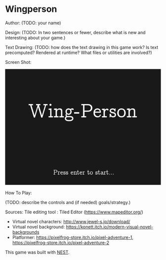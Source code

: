 # Wingperson

Author: (TODO: your name)

Design: (TODO: In two sentences or fewer, describe what is new and interesting about your game.)

Text Drawing: (TODO: how does the text drawing in this game work? Is text precomputed? Rendered at runtime? What files or utilities are involved?)

Screen Shot:

![Screen Shot](screenshot.png)

How To Play:

(TODO: describe the controls and (if needed) goals/strategy.)

Sources:
Tile editing tool : Tiled Editor (https://www.mapeditor.org/)

- Virtual novel characters: http://www.jewel-s.jp/download/
- Virtual novel background: https://konett.itch.io/modern-visual-novel-backgrounds
- Platformer: https://pixelfrog-store.itch.io/pixel-adventure-1, https://pixelfrog-store.itch.io/pixel-adventure-2

This game was built with [NEST](NEST.md).
